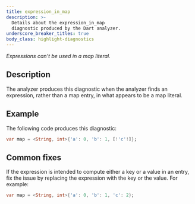 ```yaml
---
title: expression_in_map
description: >-
  Details about the expression_in_map
  diagnostic produced by the Dart analyzer.
underscore_breaker_titles: true
body_class: highlight-diagnostics
---
```


_Expressions can't be used in a map literal._

## Description

The analyzer produces this diagnostic when the analyzer finds an
expression, rather than a map entry, in what appears to be a map literal.

## Example

The following code produces this diagnostic:

```dart
var map = <String, int>{'a': 0, 'b': 1, [!'c'!]};
```

## Common fixes

If the expression is intended to compute either a key or a value in an
entry, fix the issue by replacing the expression with the key or the value.
For example:

```dart
var map = <String, int>{'a': 0, 'b': 1, 'c': 2};
```
